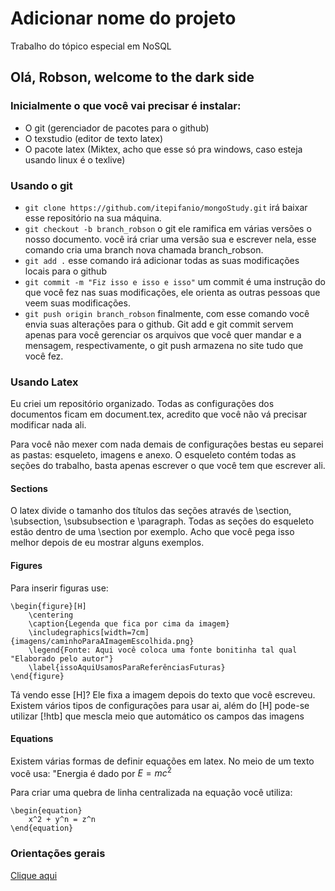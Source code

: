 # Adicionar nome do projeto
Trabalho do tópico especial em NoSQL

## Olá, Robson, welcome to the dark side

### Inicialmente o que você vai precisar é instalar:

- O git (gerenciador de pacotes para o github)
- O texstudio (editor de texto latex)
- O pacote latex (Miktex, acho que esse só pra windows, caso esteja usando linux é o texlive)

### Usando o git

- `git clone https://github.com/itepifanio/mongoStudy.git` irá baixar esse
 repositório na sua máquina.
- `git checkout -b branch_robson` o git ele ramifica em várias versões o nosso documento.
você irá criar uma versão sua e escrever nela, esse comando cria uma branch nova chamada
branch_robson.
- `git add .` esse comando irá adicionar todas as suas modificações locais para o github
- `git commit -m "Fiz isso e isso e isso"` um commit é uma instrução do que você fez 
nas suas modificações, ele orienta as outras pessoas que veem suas modificações.
- `git push origin branch_robson` finalmente, com esse comando você envia suas alterações 
para o github. Git add e git commit servem apenas para você gerenciar os arquivos que você
quer mandar e a mensagem, respectivamente, o git push armazena no site tudo que você fez.

### Usando Latex

Eu criei um repositório organizado. Todas as configurações dos documentos ficam em document.tex,
acredito que você não vá precisar modificar nada ali. 

Para você não mexer com nada demais de configurações bestas eu separei as pastas: esqueleto, 
imagens e anexo. O esqueleto contém todas as seções do trabalho, basta apenas escrever o que você
tem que escrever ali.

#### Sections

O latex divide o tamanho dos títulos das seções através de \section, \subsection, \subsubsection e 
\paragraph. Todas as seções do esqueleto estão dentro de uma \section por exemplo. Acho que você
pega isso melhor depois de eu mostrar alguns exemplos.

#### Figures

Para inserir figuras use: 

```
\begin{figure}[H]
	\centering
	\caption{Legenda que fica por cima da imagem}
	\includegraphics[width=7cm]{imagens/caminhoParaAImagemEscolhida.png}
	\legend{Fonte: Aqui você coloca uma fonte bonitinha tal qual "Elaborado pelo autor"}
	\label{issoAquiUsamosParaReferênciasFuturas}
\end{figure}

```

Tá vendo esse [H]? Ele fixa a imagem depois do texto que você escreveu. Existem vários tipos de
configurações para usar ai, além do [H] pode-se utilizar [!htb] que mescla meio que automático
os campos das imagens

#### Equations 

Existem várias formas de definir equações em latex. No meio de um texto você usa: "Energia é dado 
por $E=mc^2$

Para criar uma quebra de linha centralizada na equação você utiliza:

```
\begin{equation}
	x^2 + y^n = z^n
\end{equation}
```

### Orientações gerais

[Clique aqui](http://www.letmegooglethat.com/?q=latex)
